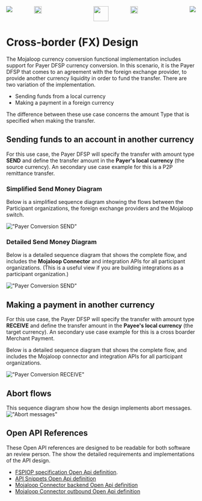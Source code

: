 <div style="display: flex; justify-content: space-between;">
    <img src="../images/cbc_logo.jpg" >
    <img src="../images/blank.png" style="width: 20%" >
   <img src="../images/mojaloop-foundation.png" height = 40>
    <img src="../images/blank.png" style="width: 20%" >
    <img src="../images/INFITX-TECH_LOGO.png" >
</div>

# Cross-border (FX) Design

The Mojaloop currency conversion functional implementation includes support for Payer DFSP currency conversion. In this scenario, it is the Payer DFSP that comes to an agreement with the foreign exchange provider, to provide another currency liquidity in order to fund the transfer.
There are two variation of the implementation. 
 - Sending funds from a local currency
 - Making a payment in a foreign currency

The difference between these use case concerns the amount Type that is specified when making the transfer.

## Sending funds to an account in another currency
For this use case, the Payer DFSP will specify the transfer with amount type **SEND** and define the transfer amount in the **Payer's local currency** (the source currency).
An secondary use case example for this is a P2P remittance transfer.

### Simplified Send Money Diagram
Below is a simplified sequence diagram showing the flows between the Participant organizations, the foreign exchange providers and the Mojaloop switch.

!["Payer Conversion SEND"](./Payer_SEND.svg)

### Detailed Send Money Diagram

Below is a detailed sequence diagram that shows the complete flow, and includes the **Mojaloop Connector** and integration APIs for all participant organizations. (This is a useful view if you are building integrations as a participant organization.)

!["Payer Conversion SEND"](./FXAPI_POC_payer_conversion_SEND.svg)

<div style="page-break-after: always"></div>

## Making a payment in another currency
For this use case, the Payer DFSP will specify the transfer with amount type **RECEIVE** and define the transfer amount in the **Payee's local currency** (the target currency).
An secondary use case example for this is a cross boarder Merchant Payment.

Below is a detailed sequence diagram that shows the complete flow, and includes the Mojaloop connector and integration APIs for all participant organizations.

!["Payer Conversion RECEIVE"](./FXAPI_POC_payer_conversion_RECEIVE.svg)

<div style="page-break-after: always"></div>

## Abort flows
This sequence diagram show how the design implements abort messages.
!["Abort messages"](./Payer_SEND_ABORT.svg)

## Open API References
These Open API references are designed to be readable for both software an review person. The show the detailed requirements and implementations of the API design.

- [FSPIOP specification Open Api definition](https://github.com/mojaloop/mojaloop-specification/blob/master/fspiop-api/documents/v2.0-document-set/fspiop-v2.0-openapi3-implementation-draft.yaml).
- [API Snippets Open Api definition](https://github.com/mojaloop/api-snippets/blob/main/docs/fspiop-rest-v2.0-openapi3-snippets.yaml)
- [Mojaloop Connector backend Open Api definition](https://github.com/mojaloop/api-snippets/blob/main/docs/sdk-scheme-adapter-backend-v2_1_0-openapi3-snippets.yaml)
- [Mojaloop Connector outbound Open Api definition](https://github.com/mojaloop/api-snippets/blob/main/docs/sdk-scheme-adapter-outbound-v2_1_0-openapi3-snippets.yaml)


